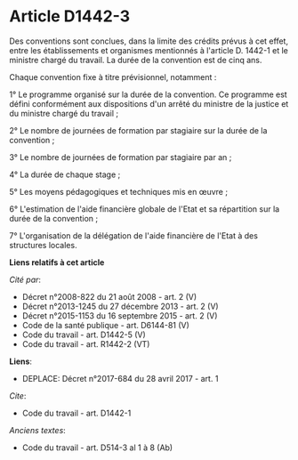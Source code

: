# Article D1442-3

Des conventions sont conclues, dans la limite des crédits prévus à cet effet, entre les établissements et organismes
mentionnés à l'article D. 1442-1 et le ministre chargé du travail. La durée de la convention est de cinq ans. 

Chaque convention fixe à titre prévisionnel, notamment : 

1° Le programme organisé sur la durée de la convention. Ce programme est défini conformément aux dispositions d'un arrêté du
ministre de la justice et du ministre chargé du travail ; 

2° Le nombre de journées de formation par stagiaire sur la durée de la convention ; 

3° Le nombre de journées de formation par stagiaire par an ; 

4° La durée de chaque stage ; 

5° Les moyens pédagogiques et techniques mis en œuvre ; 

6° L'estimation de l'aide financière globale de l'Etat et sa répartition sur la durée de la convention ; 

7° L'organisation de la délégation de l'aide financière de l'Etat à des structures locales.

**Liens relatifs à cet article**

_Cité par_:

  - Décret n°2008-822 du 21 août 2008 - art. 2 (V)
  - Décret n°2013-1245 du 27 décembre 2013 - art. 2 (V)
  - Décret n°2015-1153 du 16 septembre 2015 - art. 2 (V)
  - Code de la santé publique - art. D6144-81 (V)
  - Code du travail - art. D1442-5 (V)
  - Code du travail - art. R1442-2 (VT)

**Liens**:

  - DEPLACE: Décret n°2017-684 du 28 avril 2017 - art. 1

_Cite_:

  - Code du travail - art. D1442-1

_Anciens textes_:

  - Code du travail - art. D514-3 al 1 à 8 (Ab)

